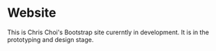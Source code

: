 Website
=======
This is Chris Choi's Bootstrap site curerntly in development.  It is in the prototyping and design stage.
